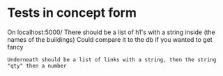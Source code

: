 
# Tests in concept form

On localhost:5000/
    There should be a list of h1's with a string inside (the names of the buildings)
    Could compare it to the db if you wanted to get fancy

    Underneath should be a list of links with a string, then the string "qty" then a number